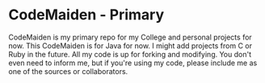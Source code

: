 # CodeMaiden - Primary
CodeMaiden is my primary repo for my College and personal projects for now.
This CodeMaiden is for Java for now. I might add projects from C or Ruby in the future.
All my code is up for forking and modifying. You don't even need to inform me, but if you're using
my code, please include me as one of the sources or collaborators.
#
